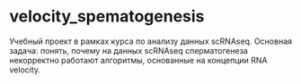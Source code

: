 # velocity_spematogenesis
Учебный проект в рамках курса по анализу данных scRNAseq. Основная задача: понять, почему на данных scRNAseq сперматогенеза некорректно работают алгоритмы, основанные на концепции RNA velocity.
